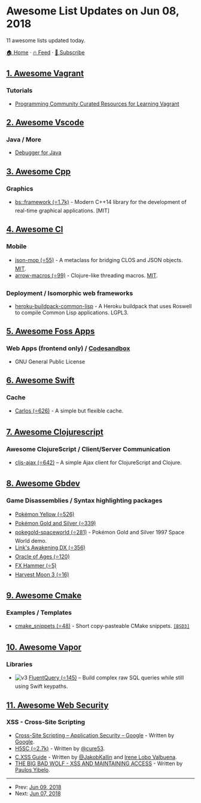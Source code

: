 # Awesome List Updates on Jun 08, 2018

11 awesome lists updated today.

[🏠 Home](/README.md) · [🔥 Feed](https://test.trackawesomelist.com/feed.xml) · [📮 Subscribe](https://trackawesomelist.us17.list-manage.com/subscribe?u=d2f0117aa829c83a63ec63c2f&id=36a103854c)



## [1. Awesome Vagrant](/content/iJackUA/awesome-vagrant/README.md)

### Tutorials

*   [Programming Community Curated Resources for Learning Vagrant](https://hackr.io/tutorials/learn-vagrant)

## [2. Awesome Vscode](/content/viatsko/awesome-vscode/README.md)

### Java / More

*   [Debugger for Java](https://marketplace.visualstudio.com/items?itemName=vscjava.vscode-java-debug)

## [3. Awesome Cpp](/content/fffaraz/awesome-cpp/README.md)

### Graphics

*   [bs::framework (⭐1.7k)](https://github.com/GameFoundry/bsf) - Modern C++14 library for the development of real-time graphical applications. \[MIT]

## [4. Awesome Cl](/content/CodyReichert/awesome-cl/README.md)

### Mobile

*   [json-mop (⭐55)](https://github.com/gschjetne/json-mop) - A metaclass for bridging CLOS and JSON objects. [MIT](https://opensource.org/licenses/MIT).
*   [arrow-macros (⭐99)](https://github.com/hipeta/arrow-macros) - Clojure-like threading macros. [MIT](https://opensource.org/licenses/MIT).

### Deployment / Isomorphic web frameworks

*   [heroku-buildpack-common-lisp](https://gitlab.com/duncan-bayne/heroku-buildpack-common-lisp) - A Heroku buildpack that uses Roswell to compile Common Lisp applications. LGPL3.

## [5. Awesome Foss Apps](/content/DataDaoDe/awesome-foss-apps/README.md)

### Web Apps (frontend only) / [Codesandbox](https://github.com/CompuIves/codesandbox-client)

*   GNU General Public License

## [6. Awesome Swift](/content/matteocrippa/awesome-swift/README.md)

### Cache

*   [Carlos (⭐626)](https://github.com/spring-media/Carlos) - A simple but flexible cache.

## [7. Awesome Clojurescript](/content/hantuzun/awesome-clojurescript/README.md)

### Awesome ClojureScript / Client/Server Communication

*   [cljs-ajax (⭐642)](https://github.com/JulianBirch/cljs-ajax) – A simple Ajax client for ClojureScript and Clojure.

## [8. Awesome Gbdev](/content/gbdev/awesome-gbdev/README.md)

### Game Disassemblies / Syntax highlighting packages

*   [Pokémon Yellow (⭐526)](https://github.com/pret/pokeyellow)
*   [Pokémon Gold and Silver (⭐339)](https://github.com/pret/pokegold)
*   [pokegold-spaceworld (⭐281)](https://github.com/pret/pokegold-spaceworld) - Pokémon Gold and Silver 1997 Space World demo.
*   [Link's Awakening DX (⭐356)](https://github.com/mojobojo/LADX-Disassembly)
*   [Oracle of Ages (⭐120)](https://github.com/drenn1/ages-disasm)
*   [FX Hammer (⭐5)](https://github.com/DevEd2/FXHammer-Disasm)
*   [Harvest Moon 3 (⭐16)](https://github.com/sanqui/hm3)

## [9. Awesome Cmake](/content/onqtam/awesome-cmake/README.md)

### Examples / Templates

*   [cmake\_snippets (⭐48)](https://github.com/adishavit/cmake_snippets) - Short copy-pasteable CMake snippets. [`[BSD3]`](https://opensource.org/licenses/BSD-3-Clause)

## [10. Awesome Vapor](/content/vapor-community/awesome-vapor/README.md)

### Libraries

*   ![v3](https://github.com/vapor-community/awesome-vapor/raw/main/img/vapor-3.png) [FluentQuery (⭐145)](https://github.com/MihaelIsaev/FluentQuery) – Build complex raw SQL queries while still using Swift keypaths.

## [11. Awesome Web Security](/content/qazbnm456/awesome-web-security/README.md)

### XSS - Cross-Site Scripting

*   [Cross-Site Scripting – Application Security – Google](https://www.google.com/intl/sw/about/appsecurity/learning/xss/) - Written by [Google](https://www.google.com/).
*   [H5SC (⭐2.7k)](https://github.com/cure53/H5SC) - Written by [@cure53](https://github.com/cure53).
*   [C.XSS Guide](https://excess-xss.com/) - Written by [@JakobKallin](https://github.com/JakobKallin) and [Irene Lobo Valbuena](https://www.linkedin.com/in/irenelobovalbuena/).
*   [THE BIG BAD WOLF - XSS AND MAINTAINING ACCESS](http://www.paulosyibelo.com/2018/06/the-big-bad-wolf-xss-and-maintaining.html) - Written by [Paulos Yibelo](http://www.paulosyibelo.com/).

---

- Prev: [Jun 09, 2018](/content/2018/06/09/README.md)
- Next: [Jun 07, 2018](/content/2018/06/07/README.md)